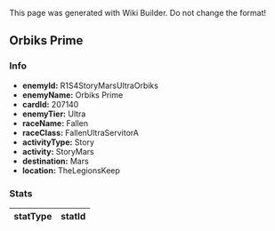 <span class="wiki-builder">This page was generated with Wiki Builder. Do not change the format!</span>

## Orbiks Prime
### Info
* **enemyId:** R1S4StoryMarsUltraOrbiks
* **enemyName:** Orbiks Prime
* **cardId:** 207140
* **enemyTier:** Ultra
* **raceName:** Fallen
* **raceClass:** FallenUltraServitorA
* **activityType:** Story
* **activity:** StoryMars
* **destination:** Mars
* **location:** TheLegionsKeep

### Stats
statType | statId
-------- | ------

